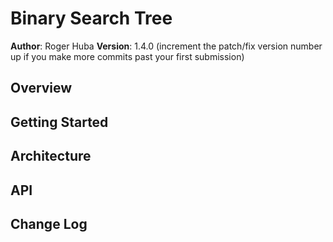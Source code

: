 # Binary Search Tree

**Author**: Roger Huba
**Version**: 1.4.0 (increment the patch/fix version number up if you make more commits past your first submission)

## Overview
<!-- Provide a structure for testing stacks data structures.-->

## Getting Started
<!-- No additional steps for execution.  For TDD testing must have a virtual environment. -->

## Architecture
<!-- Programed in Python, tested with Pytest.-->

## API
<!-- No API used. -->

## Change Log
<!--
    12-14-2018 - Initial node and functionality.
    12-17-2018 - Implement traversal search functionality.
    12-18-2018 - Implement breadth search functionality
    12-19-2018 - Implement find_max_value functionality. \assets\max_value.jpg
-->
